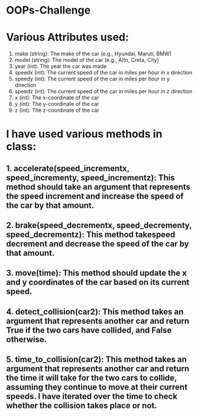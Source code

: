# OOPs-Challenge
# Various Attributes used:
1. make (string): The make of the car (e.g., Hyundai, Maruti, BMW)
2. model (string): The model of the car (e.g., Alto, Creta, City)
3. year (int): The year the car was made
4. speedx (int): The current speed of the car in miles per hour in x direction
5. speedy (int): The current speed of the car in miles per hour in y direction
6. speedz (int): The current speed of the car in miles per hour in z direction
7. x (int): The x-coordinate of the car
8. y (int): The y-coordinate of the car
9. z (int): The z-coordinate of the car

# I have used various methods in class:
## 1. accelerate(speed_incrementx, speed_incrementy, speed_incrementz): This method should take an argument that represents the speed increment and increase the speed of the car by that amount.
## 2. brake(speed_decrementx, speed_decrementy, speed_decrementz): This method takespeed decrement and decrease the speed of the car by that amount.
## 3. move(time): This method should update the x and y coordinates of the car based on its current speed.
## 4. detect_collision(car2): This method takes an argument that represents another car and return True if the two cars have collided, and False otherwise.
## 5. time_to_collision(car2): This method takes an argument that represents another car and return the time it will take for the two cars to collide, assuming they continue to move at their current speeds. I have iterated over the time to check whether the collision takes place or not.
